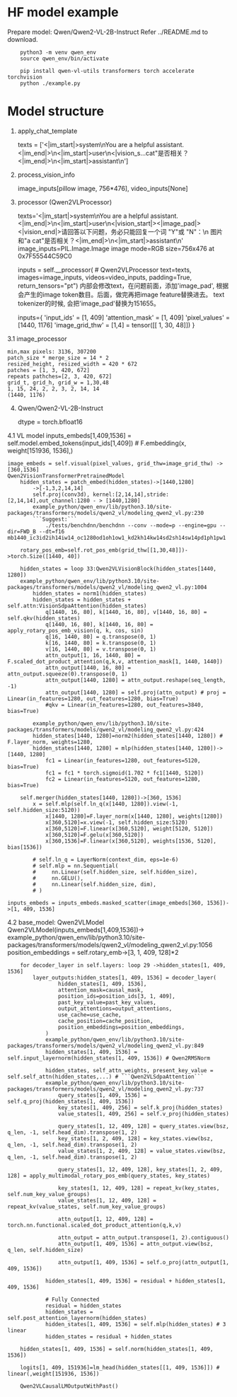 # HF model example

Prepare model: Qwen/Qwen2-VL-2B-Instruct
Refer ../README.md to download.

```
    python3 -m venv qwen_env
    source qwen_env/bin/activate

    pip install qwen-vl-utils transformers torch accelerate torchvision 
    python ./example.py

```

# Model structure

1. apply_chat_template

    texts = ['<|im_start|>system\nYou are a helpful assistant.<|im_end|>\n<|im_start|>user\n<|vision_s...cat"是否相关？<|im_end|>\n<|im_start|>assistant\n']

2. process_vision_info

    image_inputs[pillow image, 756*476], video_inputs[None]

3. processor (Qwen2VLProcessor)
    <!-- Note, 'image_pad' -->
    texts='<|im_start|>system\nYou are a helpful assistant.<|im_end|>\n<|im_start|>user\n<|vision_start|><|image_pad|><|vision_end|>请回答以下问题，务必只能回复一个词 "Y"或 "N"：\n                        图片和"a cat"是否相关？<|im_end|>\n<|im_start|>assistant\n'
    image_inputs=PIL.Image.Image image mode=RGB size=756x476 at 0x7F55544C59C0

    inputs = self.__processor( # Qwen2VLProcessor
            text=texts, 
            images=image_inputs,
            videos=video_inputs,
            padding=True,
            return_tensors="pt")
        内部会修改text，在问题前面，添加'image_pad', 根据会产生的image token数目。后面，做完再把image feature替换进去。
        text tokenizer的时候, 会把'image_pad'替换为151655。

    inputs={
        'input_ids' = [1, 409]
        'attention_mask' = [1, 409]
        'pixel_values' = [1440, 1176]
        'image_grid_thw' = [1,4] = tensor([[ 1, 30, 48]])
    }

3.1 image_processor

    min,max pixels: 3136, 307200
    patch_size * merge_size = 14 * 2
    resized_height, resized_width = 420 * 672
    patches = [1, 3, 420, 672]
    repeats pathches=[2, 3, 420, 672]
    grid_t, grid_h, grid_w = 1,30,48
    1, 15, 24, 2, 2, 3, 2, 14, 14
    (1440, 1176)

4. Qwen/Qwen2-VL-2B-Instruct

    dtype = torch.bfloat16

4.1 VL model
    inputs_embeds[1,409,1536] = self.model.embed_tokens(input_ids[1,409]) # F.embedding(x, weight[151936, 1536],)

    image_embeds = self.visual(pixel_values, grid_thw=image_grid_thw) -> [360,1536]
    Qwen2VisionTransformerPretrainedModel
        hidden_states = patch_embed(hidden_states)->[1440,1280]
            ->[-1,3,2,14,14]
            self.proj(conv3d), kernel:[2,14,14],stride:[2,14,14],out_channel:1280 - > [1440,1280]
            example_python/qwen_env/lib/python3.10/site-packages/transformers/models/qwen2_vl/modeling_qwen2_vl.py:230
            ```Suggest:```
                ./tests/benchdnn/benchdnn --conv --mode=p --engine=gpu --dir=FWD_B --dt=f16 mb1440_ic3id2ih14iw14_oc1280od1oh1ow1_kd2kh14kw14sd2sh14sw14pd1ph1pw1

        rotary_pos_emb=self.rot_pos_emb(grid_thw[[1,30,48]])->torch.Size([1440, 40])

        hidden_states = loop 33:Qwen2VLVisionBlock(hidden_states[1440, 1280])
        example_python/qwen_env/lib/python3.10/site-packages/transformers/models/qwen2_vl/modeling_qwen2_vl.py:1004
            hidden_states = norm1(hidden_states)
            hidden_states = hidden_states + self.attn:VisionSdpaAttention(hidden_states)
                q[1440, 16, 80], k[1440, 16, 80], v[1440, 16, 80] = self.qkv(hidden_states)
                q[1440, 16, 80], k[1440, 16, 80] = apply_rotary_pos_emb_vision(q, k, cos, sin)
                q[16, 1440, 80] = q.transpose(0, 1)
                k[16, 1440, 80] = k.transpose(0, 1)
                v[16, 1440, 80] = v.transpose(0, 1)
                attn_output[1, 16, 1440, 80] = F.scaled_dot_product_attention(q,k,v, attention_mask[1, 1440, 1440])
                attn_output[1440, 16, 80] = attn_output.squeeze(0).transpose(0, 1)
                attn_output[1440, 1280] = attn_output.reshape(seq_length, -1)
                attn_output[1440, 1280] = self.proj(attn_output) # proj = Linear(in_features=1280, out_features=1280, bias=True)
                #qkv = Linear(in_features=1280, out_features=3840, bias=True)

            example_python/qwen_env/lib/python3.10/site-packages/transformers/models/qwen2_vl/modeling_qwen2_vl.py:424
            hidden_states[1440, 1280]=norm2(hidden_states[1440, 1280]) # F.layer_norm, weights=1280,
            hidden_states[1440, 1280] = mlp(hidden_states[1440, 1280])->[1440, 1280]
                fc1 = Linear(in_features=1280, out_features=5120, bias=True)
                fc1 = fc1 * torch.sigmoid(1.702 * fc1[1440, 5120])
                fc2 = Linear(in_features=5120, out_features=1280, bias=True)
        
        self.merger(hidden_states[1440, 1280])->[360, 1536]
            x = self.mlp(self.ln_q(x[1440, 1280]).view(-1, self.hidden_size:5120))
                x[1440, 1280]=F.layer_norm(x[1440, 1280], weights[1280])
                x[360,5120]=x.view(-1, self.hidden_size:5120)
                x[360,5120]=F.linear(x[360,5120], weight[5120, 5120])
                x[360,5120]=F.gelu(x[360,5120])
                x[360,1536]=F.linear(x[360,5120], weights[1536, 5120], bias[1536])

            # self.ln_q = LayerNorm(context_dim, eps=1e-6)
            # self.mlp = nn.Sequential(
            #     nn.Linear(self.hidden_size, self.hidden_size),
            #     nn.GELU(),
            #     nn.Linear(self.hidden_size, dim),
            # )

    inputs_embeds = inputs_embeds.masked_scatter(image_embeds[360, 1536])->[1, 409, 1536]

4.2 base_model: Qwen2VLModel
    Qwen2VLModel(inputs_embeds[1,409,1536])->
    example_python/qwen_env/lib/python3.10/site-packages/transformers/models/qwen2_vl/modeling_qwen2_vl.py:1056
        position_embeddings = self.rotary_emb->[3, 1, 409, 128]*2

        for decoder_layer in self.layers: loop 29 ->hidden_states[1, 409, 1536]
            layer_outputs:hidden_states[1, 409, 1536] = decoder_layer(
                    hidden_states[1, 409, 1536],
                    attention_mask=causal_mask,
                    position_ids=position_ids[3, 1, 409],
                    past_key_value=past_key_values,
                    output_attentions=output_attentions,
                    use_cache=use_cache,
                    cache_position=cache_position,
                    position_embeddings=position_embeddings,
                )
                example_python/qwen_env/lib/python3.10/site-packages/transformers/models/qwen2_vl/modeling_qwen2_vl.py:849
                hidden_states[1, 409, 1536] = self.input_layernorm(hidden_states[1, 409, 1536]) # Qwen2RMSNorm

                hidden_states, self_attn_weights, present_key_value = self.self_attn(hidden_states,...) # ```Qwen2VLSdpaAttention```
                example_python/qwen_env/lib/python3.10/site-packages/transformers/models/qwen2_vl/modeling_qwen2_vl.py:737
                    query_states[1, 409, 1536] = self.q_proj(hidden_states[1, 409, 1536])
                    key_states[1, 409, 256] = self.k_proj(hidden_states)
                    value_states[1, 409, 256] = self.v_proj(hidden_states)

                    query_states[1, 12, 409, 128] = query_states.view(bsz, q_len, -1, self.head_dim).transpose(1, 2)
                    key_states[1, 2, 409, 128] = key_states.view(bsz, q_len, -1, self.head_dim).transpose(1, 2)
                    value_states[1, 2, 409, 128] = value_states.view(bsz, q_len, -1, self.head_dim).transpose(1, 2)

                    query_states[1, 12, 409, 128], key_states[1, 2, 409, 128] = apply_multimodal_rotary_pos_emb(query_states, key_states)

                    key_states[1, 12, 409, 128] = repeat_kv(key_states, self.num_key_value_groups)
                    value_states[1, 12, 409, 128] = repeat_kv(value_states, self.num_key_value_groups)
                    
                    attn_output[1, 12, 409, 128] = torch.nn.functional.scaled_dot_product_attention(q,k,v)

                    attn_output = attn_output.transpose(1, 2).contiguous()
                    attn_output[1, 409, 1536] = attn_output.view(bsz, q_len, self.hidden_size)

                    attn_output[1, 409, 1536] = self.o_proj(attn_output[1, 409, 1536])
                
                hidden_states[1, 409, 1536] = residual + hidden_states[1, 409, 1536]
                
                # Fully Connected
                residual = hidden_states
                hidden_states = self.post_attention_layernorm(hidden_states)
                hidden_states[1, 409, 1536] = self.mlp(hidden_states) # 3 linear
                hidden_states = residual + hidden_states

        hidden_states[1, 409, 1536] = self.norm(hidden_states[1, 409, 1536])

        logits[1, 409, 151936]=lm_head(hidden_states[[1, 409, 1536]]) # linear(,weight[151936, 1536])

        Qwen2VLCausalLMOutputWithPast()